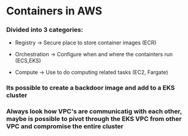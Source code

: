 # Containers in AWS

### Divided into 3 categories:

 - Registry -> Secure place to store container images (ECR)

 - Orchestration -> Configure when and where the containters run (ECS,EKS)

 - Compute -> Use to do computing related tasks (EC2, Fargate)

### Its possible to create a backdoor image and add to a EKS cluster

### Always look how VPC's are communicatig with each other, maybe is possible to pivot through the EKS VPC from other VPC and compromise the entire cluster


